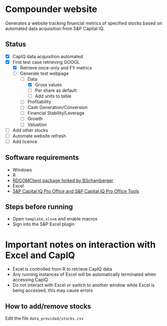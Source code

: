 # Compounder website

Generates a website tracking financial metrics of specified stocks based on automated data acquisition from S&P Capital IQ.

## Status

-   [x] CapIQ data acquisition automated
-   [x] First test case retrieving GOOGL
    -   [x] Retrieve once-only and FY metrics
    -   [ ] Generate test webpage
        -   [ ] Data
            -   [x] Gross values
            -   [ ] Per share as default
            -   [ ] Add units to table
        -   [ ] Profitability
        -   [ ] Cash Generation/Conversion
        -   [ ] Financial Stability/Leverage
        -   [ ] Growth
        -   [ ] Valuation
-   [ ] Add other stocks
-   [ ] Automate website refresh
-   [ ] Add licence

## Software requirements

-   Windows
-   R
-   [RDCOMClient package forked by BSchamberger](https://github.com/BSchamberger/RDCOMClient)
-   Excel
-   [S&P Capital IQ Pro Office and S&P Capital IQ Pro Office Tools](https://www.capitaliq.spglobal.com/web/client?auth=inherit#apps/capitaliqprooffice)

## Steps before running

-   Open `template.xlsxm` and enable macros
-   Sign into the S&P Excel plugin

# Important notes on interaction with Excel and CapIQ

-   Excel is controlled from R to retrieve CapIQ data
-   Any running instances of Excel will be automatically terminated when accessing CapIQ
-   Do not interact with Excel or switch to another window while Excel is being accessed, this may cause errors

## How to add/remove stocks

Edit the file `data_provided/stocks.csv`
